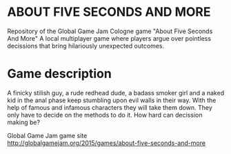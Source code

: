 # ABOUT FIVE SECONDS AND MORE
Repository of the Global Game Jam Cologne game "About Five Seconds And More"
A local multiplayer game where players argue over pointless decissions that bring hilariously unexpected outcomes.

# Game description
A finicky stilish guy, a rude redhead dude, a badass smoker girl and a naked kid in the anal phase keep stumbling upon evil walls in their way. With the help of famous and infamous characters they will take them down. They only have to decide on the methods to do it. How hard can decission making be?

Global Game Jam game site<br/>
http://globalgamejam.org/2015/games/about-five-seconds-and-more
